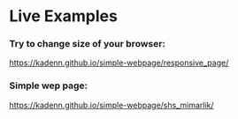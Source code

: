 # Live Examples

### Try to change size of your browser:

https://kadenn.github.io/simple-webpage/responsive_page/

### Simple wep page:

https://kadenn.github.io/simple-webpage/shs_mimarlik/

